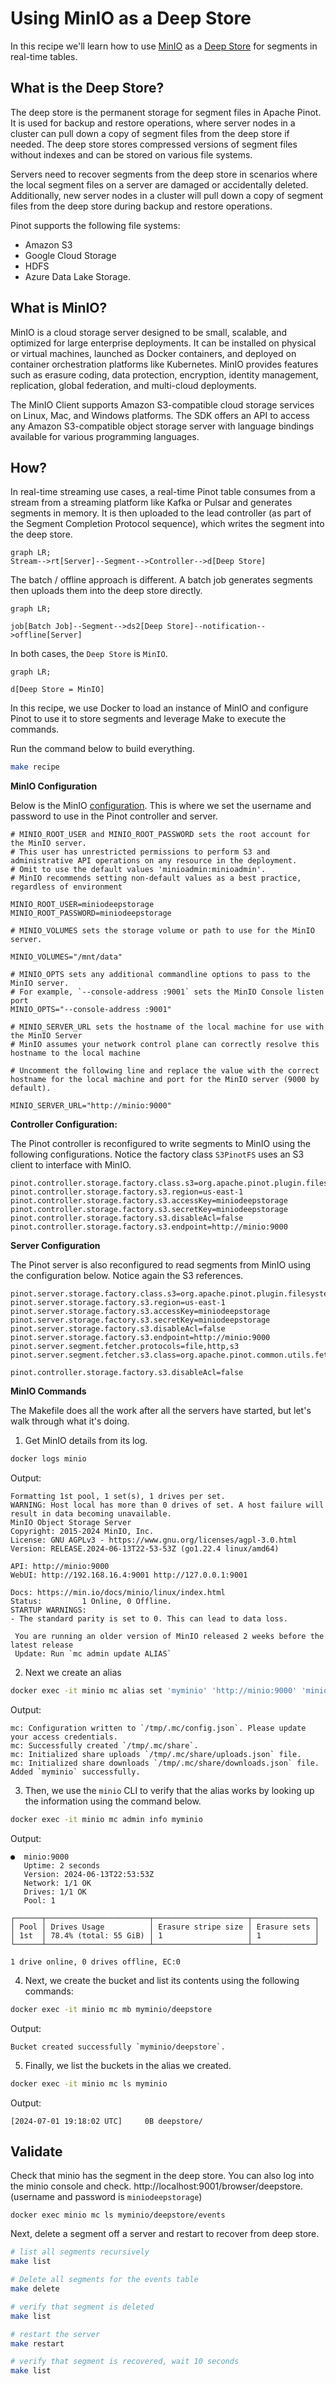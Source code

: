 # Using MinIO as a Deep Store

In this recipe we'll learn how to use [MinIO](#what-is-minio) as a [Deep Store](#what-is-the-deep-store) for segments in real-time tables.


## What is the Deep Store?

The deep store is the permanent storage for segment files in Apache Pinot. It is used for backup and restore operations, where server nodes in a cluster can pull down a copy of segment files from the deep store if needed. The deep store stores compressed versions of segment files without indexes and can be stored on various file systems.

Servers need to recover segments from the deep store in scenarios where the local segment files on a server are damaged or accidentally deleted. Additionally, new server nodes in a cluster will pull down a copy of segment files from the deep store during backup and restore operations.

Pinot supports the following file systems: 
- Amazon S3
- Google Cloud Storage
- HDFS
- Azure Data Lake Storage.

## What is MinIO?

MinIO is a cloud storage server designed to be small, scalable, and optimized for large enterprise deployments. It can be installed on physical or virtual machines, launched as Docker containers, and deployed on container orchestration platforms like Kubernetes. MinIO provides features such as erasure coding, data protection, encryption, identity management, replication, global federation, and multi-cloud deployments.

The MinIO Client supports Amazon S3-compatible cloud storage services on Linux, Mac, and Windows platforms. The SDK offers an API to access any Amazon S3-compatible object storage server with language bindings available for various programming languages.

## How?

In real-time streaming use cases, a real-time Pinot table consumes from a stream from a streaming platform like Kafka or Pulsar and generates segments in memory. It is then uploaded to the lead controller (as part of the Segment Completion Protocol sequence), which writes the segment into the deep store.

```mermaid
graph LR;
Stream-->rt[Server]--Segment-->Controller-->d[Deep Store]
```

The batch / offline approach is different. A batch job generates segments then uploads them into the deep store directly.

```mermaid
graph LR;

job[Batch Job]--Segment-->ds2[Deep Store]--notification-->offline[Server]
```

In both cases, the `Deep Store` is `MinIO`.

```mermaid
graph LR;

d[Deep Store = MinIO]

```

In this recipe, we use Docker to load an instance of MinIO and configure Pinot to use it to store segments and leverage Make to execute the commands.

Run the command below to build everything.

```bash
make recipe
```

**MinIO Configuration**

Below is the MinIO [configuration](../docker/minio.env). This is where we set the username and password to use in the Pinot controller and server.

```properties
# MINIO_ROOT_USER and MINIO_ROOT_PASSWORD sets the root account for the MinIO server.
# This user has unrestricted permissions to perform S3 and administrative API operations on any resource in the deployment.
# Omit to use the default values 'minioadmin:minioadmin'.
# MinIO recommends setting non-default values as a best practice, regardless of environment

MINIO_ROOT_USER=miniodeepstorage
MINIO_ROOT_PASSWORD=miniodeepstorage

# MINIO_VOLUMES sets the storage volume or path to use for the MinIO server.

MINIO_VOLUMES="/mnt/data"

# MINIO_OPTS sets any additional commandline options to pass to the MinIO server.
# For example, `--console-address :9001` sets the MinIO Console listen port
MINIO_OPTS="--console-address :9001"

# MINIO_SERVER_URL sets the hostname of the local machine for use with the MinIO Server
# MinIO assumes your network control plane can correctly resolve this hostname to the local machine

# Uncomment the following line and replace the value with the correct hostname for the local machine and port for the MinIO server (9000 by default).

MINIO_SERVER_URL="http://minio:9000"

```

**Controller Configuration:**

The Pinot controller is reconfigured to write segments to MinIO using the following configurations. Notice the factory class `S3PinotFS` uses an S3 client to interface with MinIO.

```properties
pinot.controller.storage.factory.class.s3=org.apache.pinot.plugin.filesystem.S3PinotFS
pinot.controller.storage.factory.s3.region=us-east-1
pinot.controller.storage.factory.s3.accessKey=miniodeepstorage
pinot.controller.storage.factory.s3.secretKey=miniodeepstorage
pinot.controller.storage.factory.s3.disableAcl=false
pinot.controller.storage.factory.s3.endpoint=http://minio:9000

```

**Server Configuration**

The Pinot server is also reconfigured to read segments from MinIO using the configuration below. Notice again the S3 references.

```properties
pinot.server.storage.factory.class.s3=org.apache.pinot.plugin.filesystem.S3PinotFS
pinot.server.storage.factory.s3.region=us-east-1
pinot.server.storage.factory.s3.accessKey=miniodeepstorage
pinot.server.storage.factory.s3.secretKey=miniodeepstorage
pinot.server.storage.factory.s3.disableAcl=false
pinot.server.storage.factory.s3.endpoint=http://minio:9000
pinot.server.segment.fetcher.protocols=file,http,s3
pinot.server.segment.fetcher.s3.class=org.apache.pinot.common.utils.fetcher.PinotFSSegmentFetcher

pinot.controller.storage.factory.s3.disableAcl=false

```

**MinIO Commands**

The Makefile does all the work after all the servers have started, but let's walk through what it's doing.

1. Get MinIO details from its log.

```bash
docker logs minio
```

Output:
```
Formatting 1st pool, 1 set(s), 1 drives per set.
WARNING: Host local has more than 0 drives of set. A host failure will result in data becoming unavailable.
MinIO Object Storage Server
Copyright: 2015-2024 MinIO, Inc.
License: GNU AGPLv3 - https://www.gnu.org/licenses/agpl-3.0.html
Version: RELEASE.2024-06-13T22-53-53Z (go1.22.4 linux/amd64)

API: http://minio:9000
WebUI: http://192.168.16.4:9001 http://127.0.0.1:9001

Docs: https://min.io/docs/minio/linux/index.html
Status:         1 Online, 0 Offline.
STARTUP WARNINGS:
- The standard parity is set to 0. This can lead to data loss.

 You are running an older version of MinIO released 2 weeks before the latest release
 Update: Run `mc admin update ALIAS`
```

2. Next we create an alias

```bash
docker exec -it minio mc alias set 'myminio' 'http://minio:9000' 'miniodeepstorage' 'miniodeepstorage'
```
Output:
```
mc: Configuration written to `/tmp/.mc/config.json`. Please update your access credentials.
mc: Successfully created `/tmp/.mc/share`.
mc: Initialized share uploads `/tmp/.mc/share/uploads.json` file.
mc: Initialized share downloads `/tmp/.mc/share/downloads.json` file.
Added `myminio` successfully.
```

3. Then, we use the `minio` CLI to verify that the alias works by looking up the information using the command below.

```bash
docker exec -it minio mc admin info myminio
```

Output:
```
●  minio:9000
   Uptime: 2 seconds
   Version: 2024-06-13T22:53:53Z
   Network: 1/1 OK
   Drives: 1/1 OK
   Pool: 1

┌──────┬───────────────────────┬─────────────────────┬──────────────┐
│ Pool │ Drives Usage          │ Erasure stripe size │ Erasure sets │
│ 1st  │ 78.4% (total: 55 GiB) │ 1                   │ 1            │
└──────┴───────────────────────┴─────────────────────┴──────────────┘

1 drive online, 0 drives offline, EC:0
```

4. Next, we create the bucket and list its contents using the following commands:
```bash
docker exec -it minio mc mb myminio/deepstore
```
Output:
```
Bucket created successfully `myminio/deepstore`.
```

5. Finally, we list the buckets in the alias we created. 
```bash
docker exec -it minio mc ls myminio
```
Output:
```
[2024-07-01 19:18:02 UTC]     0B deepstore/
```

## Validate

Check that minio has the segment in the deep store. You can also log into the minio console and check. http://localhost:9001/browser/deepstore. (username and password is `miniodeepstorage`)

```
docker exec minio mc ls myminio/deepstore/events
```

Next, delete a segment off a server and restart to recover from deep store.

```bash
# list all segments recursively
make list

# Delete all segments for the events table
make delete

# verify that segment is deleted
make list

# restart the server
make restart

# verify that segment is recovered, wait 10 seconds
make list
```